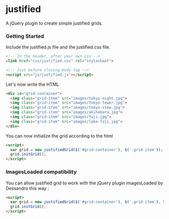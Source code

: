 # justified
A jQuery plugin to create simple justified grids.

### Getting Started
Include the justified.js file and the justified.css file.

```html
<!-- In the header, after your own css -->
<link href="css/justified.css" rel="stylesheet">
```

```html
<!-- Just before closing body tag -->
<script src="js/justified.js"></script>
```

Let's now write the HTML

```html
<div id="grid-container">
  <img class="grid-item" src="images/tokyo-night.jpg">
  <img class="grid-item" src="images/tokyo-tower.jpg">
  <img class="grid-item" src="images/tokyo-view.jpg">
  <img class="grid-item" src="images/akihabara.jpg">
  <img class="grid-item" src="images/fuji.jpg">
  <img class="grid-item" src="images/lake-fuji.jpg">
</div>
```

You can now initialize the grid according to the html 

```html
<script>
  var grid = new justifiedGrid($('#grid-container'), $('.grid-item'));
  grid.initGrid();
</script>
```

### ImagesLoaded compatibility
You can allow justified grid to work with the jQuery plugin imagesLoaded by Dessandro this way :

```html
<script>
  var grid = new justifiedGrid($('#grid-container'), $('.grid-item'), true);
  grid.initGrid();
</script>
```